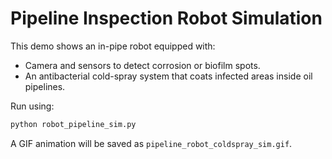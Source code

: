 # Pipeline Inspection Robot Simulation

This demo shows an in-pipe robot equipped with:
- Camera and sensors to detect corrosion or biofilm spots.
- An antibacterial cold-spray system that coats infected areas inside oil pipelines.

Run using:
```bash
python robot_pipeline_sim.py
```

A GIF animation will be saved as `pipeline_robot_coldspray_sim.gif`.
